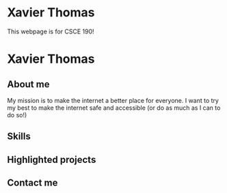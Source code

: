 <!DOCTYPE html>
<html>
    <head>
        <title>CSCE 190: Xavier Thomas</title>
        <link rel="stylesheet" href="styles.css">
    </head>
    <body>
        <h1>Xavier Thomas</h1>
        <p>This webpage is for CSCE 190!</p>
    </body>
</html>

<body>
<h1>Xavier Thomas</h1>
<div class="about">
    <h2>About me</h2>
    <p>My mission is to make the internet a better place for everyone. I want to try my best to make the internet safe and
accessible (or do as much as I can to do so!)</p>
</div>
<div class="skills">
    <h2>Skills</h2>
</div>
<div class="projects">
    <h2>Highlighted projects</h2>
</div>
<div class="contact"><h2>Contact me</h2>
</div>
</body>
